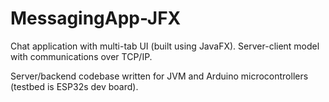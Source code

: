 # MessagingApp-JFX

Chat application with multi-tab UI (built using JavaFX). Server-client model with communications over TCP/IP.

Server/backend codebase written for JVM and Arduino microcontrollers (testbed is ESP32s dev board).
